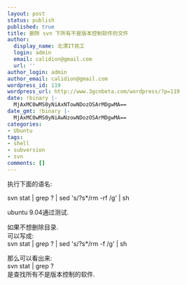 ```yaml
---
layout: post
status: publish
published: true
title: 删除 svn 下所有不是版本控制软件的文件
author:
  display_name: 北漂IT民工
  login: admin
  email: calidion@gmail.com
  url: ''
author_login: admin
author_email: calidion@gmail.com
wordpress_id: 119
wordpress_url: http://www.3gcnbeta.com/wordpress/?p=119
date: !binary |-
  MjAxMC0wMS0yNiAxNTowNDozOSArMDgwMA==
date_gmt: !binary |-
  MjAxMC0wMS0yNiAwNzowNDozOSArMDgwMA==
categories:
- Ubuntu
tags:
- shell
- subversion
- svn
comments: []
---
```

<p>执行下面的语名:</p>
<p>svn stat | grep ? | sed 's/?s*/rm -rf /g' | sh</p>
<p>ubuntu 9.04通过测试.</p>
<p>如果不想删除目录.<br />
可以写成:<br />
svn stat | grep ? | sed 's/?s*/rm -f /g' | sh</p>
<p>那么可以看出来:<br />
svn stat | grep ?<br />
是查找所有不是版本控制的软件.</p>
